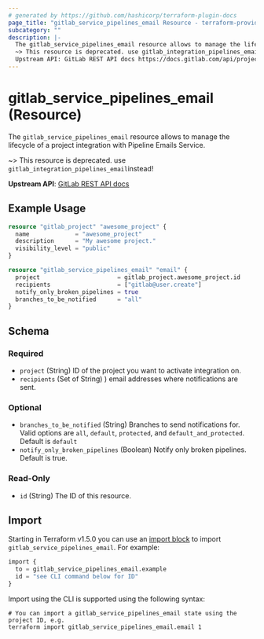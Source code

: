 ```yaml
---
# generated by https://github.com/hashicorp/terraform-plugin-docs
page_title: "gitlab_service_pipelines_email Resource - terraform-provider-gitlab"
subcategory: ""
description: |-
  The gitlab_service_pipelines_email resource allows to manage the lifecycle of a project integration with Pipeline Emails Service.
  ~> This resource is deprecated. use gitlab_integration_pipelines_emailinstead!
  Upstream API: GitLab REST API docs https://docs.gitlab.com/api/project_integrations/#pipeline-status-emails
---
```


# gitlab_service_pipelines_email (Resource)

The `gitlab_service_pipelines_email` resource allows to manage the lifecycle of a project integration with Pipeline Emails Service.

~> This resource is deprecated. use `gitlab_integration_pipelines_email`instead!

**Upstream API**: [GitLab REST API docs](https://docs.gitlab.com/api/project_integrations/#pipeline-status-emails)

## Example Usage

```terraform
resource "gitlab_project" "awesome_project" {
  name             = "awesome_project"
  description      = "My awesome project."
  visibility_level = "public"
}

resource "gitlab_service_pipelines_email" "email" {
  project                      = gitlab_project.awesome_project.id
  recipients                   = ["gitlab@user.create"]
  notify_only_broken_pipelines = true
  branches_to_be_notified      = "all"
}
```

<!-- schema generated by tfplugindocs -->
## Schema

### Required

- `project` (String) ID of the project you want to activate integration on.
- `recipients` (Set of String) ) email addresses where notifications are sent.

### Optional

- `branches_to_be_notified` (String) Branches to send notifications for. Valid options are `all`, `default`, `protected`, and `default_and_protected`. Default is `default`
- `notify_only_broken_pipelines` (Boolean) Notify only broken pipelines. Default is true.

### Read-Only

- `id` (String) The ID of this resource.

## Import

Starting in Terraform v1.5.0 you can use an [import block](https://developer.hashicorp.com/terraform/language/import) to import `gitlab_service_pipelines_email`. For example:
```terraform
import {
  to = gitlab_service_pipelines_email.example
  id = "see CLI command below for ID"
}
```

Import using the CLI is supported using the following syntax:

```shell
# You can import a gitlab_service_pipelines_email state using the project ID, e.g.
terraform import gitlab_service_pipelines_email.email 1
```
